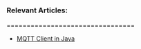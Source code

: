 ### Relevant Articles: 
================================

- [MQTT Client in Java](http://www.baeldung.com/mqtt-client)
